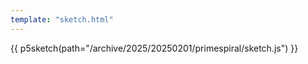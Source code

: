 ```yaml
---
template: "sketch.html"
---
```


 {{ p5sketch(path="/archive/2025/20250201/primespiral/sketch.js") }}
